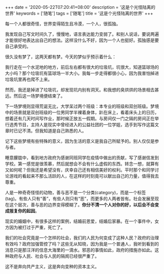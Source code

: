 +++
date = '2020-05-22T07:20:41+08:00'
description = '这是个光怪陆离的世界'
keywords = ['随笔']
tags = ['随笔']
title = '这是个光怪陆离的世界'
+++

每一个人都很奇怪，世界变得陌生且冷漠，一个人，很孤独。

我发现自己写文时间久了，慢慢地，语言表达能力变弱了。和别人说话，要说两遍才能很好地表达出自己的想法。这样没什么不好，因为一个人也挺好。孤独感是要自己承受的。

很久没有梦了，这两天都有梦。今天的梦似乎预示着什么：

我行走在一个水泥地的地方，前后左右都有很大的垃圾坑，坑很大，知道篮球场的大小吗？那个垃圾坑有篮球场一半大小。我每一步走得都很小心，因为我害怕掉进垃圾坑里再也爬不上来。

然而，我还是掉进了垃圾坑，却发现坑内别有洞天。和我想的臭烘烘的场景相去甚远。然后这一场梦境便结束了。

下一场梦境则显得荒诞无比，大学呆过两个班级：本专业的班级和双创班级。梦境中的场景就是双创班级的一位男同学半裸着身体，趴在床上，看着床头上的日历，想着还有几天时间写作业，那时候正放五一假期。与房间仅一门之隔的房间正在举行选秀节目，主持人是现实中曾经进入的公益社团的一位学姐，选手到写作这篇文章时已记不清。但我知道是自己熟悉的人。

记下这些梦境有些特殊的意义，因为生活的意义是我自己所赋予的。别人仅仅是参与者。

睡意朦胧中，看到地方政府为感谢同班同学在疫情中做出的贡献，写了感谢信发到学校。第一感觉是很羡慕，然后就想会不会有什么虚假的东西。转念一想，就算有又如何呢？但我还是希望没有，庆幸自己还有相信美好的权利。平时那个和同学讨论游戏的看起来不那么活跃的人，在这样的时刻竟可以献出自己的力量，值得我去尊重。

人是一种奇奇怪怪的动物，善与恶不是一个分类(category)，而是一个标签(tag)。有些人只有“善”，有些人则只有“恶”，而更多的人两者皆有。社会发展至现在这个层次，善与恶的边界变得模糊了。**你分不清一个人对你的好，以后会不会变成报复你的起因**。

现实的婚姻中，有很多这样的案例，结婚前恩爱，结婚后家暴。在一个事件中，女方因为被打过于严重，死亡了。

我们的社会究竟是一个怎样的社会，我们的人民为何变成了这种人民？政府的治理有效吗？政府加强管控了吗？这些无从知晓，因为我是一个普通人，我听到看到的消息只是那汪洋的信息大海里的一滴水。邪恶的事情如此，政府的措施亦如此。这种政府与人民、社会与人民的隔阂已经很严重了。

这不是奔向共产主义，这是奔向变种的资本主义。
